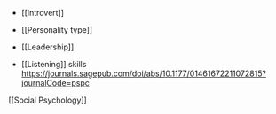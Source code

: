 - [[Introvert]]
- [[Personality type]]
- [[Leadership]]

- [[Listening]] skills https://journals.sagepub.com/doi/abs/10.1177/01461672211072815?journalCode=pspc

[[Social Psychology]]
